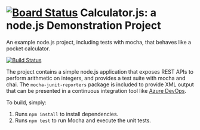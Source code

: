 [![Board Status](https://dev.azure.com/xinw0085/6319b3dd-1d92-49de-8a77-03f038a38b3a/00d941b4-3c7e-4978-868b-728e988300e8/_apis/work/boardbadge/bb3598d2-edd6-4461-94b1-d953d2d34e6c)](https://dev.azure.com/xinw0085/6319b3dd-1d92-49de-8a77-03f038a38b3a/_boards/board/t/00d941b4-3c7e-4978-868b-728e988300e8/Microsoft.RequirementCategory)
Calculator.js: a node.js Demonstration Project
==============================================
An example node.js project, including tests with mocha, that behaves like
a pocket calculator.

[![Build Status](https://dev.azure.com/xinw0085/Parts%20Unlimited/_apis/build/status/lunawen.calculator?branchName=master)](https://dev.azure.com/xinw0085/Parts%20Unlimited/_build/latest?definitionId=5&branchName=master)

The project contains a simple node.js application that exposes REST APIs
to perform arithmetic on integers, and provides a test suite with mocha
and chai.  The `mocha-junit-reporters` package is included to provide XML
output that can be presented in a continuous integration tool like
[Azure DevOps](https://azure.com/devops).

To build, simply:

1. Runs `npm install` to install dependencies.
2. Runs `npm test` to run Mocha and execute the unit tests.

